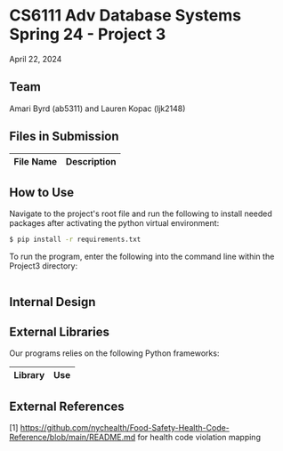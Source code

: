 # CS6111 Adv Database Systems Spring 24 - Project 3
April 22, 2024

## Team
Amari Byrd (ab5311) and Lauren Kopac (ljk2148)

## Files in Submission
|File Name| Description|
|---------|------------|


## How to Use
Navigate to the project's root file and run the following to install needed packages after activating the python virtual environment:

```bash
$ pip install -r requirements.txt
```

To run the program, enter the following into the command line within the Project3 directory:

```bash
```

## Internal Design

## External Libraries
Our programs relies on the following Python frameworks:

|Library | Use |
|---------|------------|

## External References
[1] https://github.com/nychealth/Food-Safety-Health-Code-Reference/blob/main/README.md for health code violation mapping
